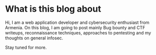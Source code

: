 # What is this blog about


Hi, I am a web application developer and cybersecurity enthusiast from Armenia.
On this blog, I am going to post mainly Bug bounty and CTF writeups, reconnaissance techniques, approaches to pentesting and my thoughts on general infosec.
<!--more-->

Stay tuned for more.

